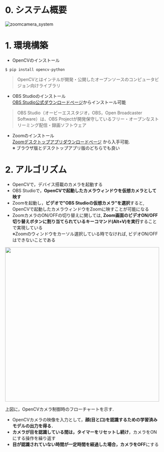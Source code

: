 # 0. システム概要
![zoomcamera_system](https://github.com/haradakaito/SleepDetectionCamera/assets/75819611/bdcb242a-b6f4-424d-9cf0-d7f09494bb5d)

# 1. 環境構築
- OpenCVのインストール
```
$ pip install opencv-python
```
> OpenCVとはインテルが開発・公開したオープンソースのコンピュータビジョン向けライブラリ

- OBS Studioのインストール  
[OBS Studio公式ダウンロードページ](https://obsproject.com/ja/download)からインストール可能
> OBS Studio（オービーエススタジオ，OBS，Open Broadcaster Software）は、OBS Projectが開発保守しているフリー・オープンなストリーミング配信・録画ソフトウェア
- Zoomのインストール  
[Zoomデスクトップアプリダウンロードページ](https://zoom.us/download#client_4meeting) から入手可能.  
※ ブラウザ版とデスクトップアプリ版のどちらでも良い

# 2. アルゴリズム
- OpenCVで，デバイス搭載のカメラを起動する
- OBS Studioで，**OpenCVで起動したカメラウィンドウを仮想カメラとして映す**
- Zoomを起動し，**ビデオで"OBS Studioの仮想カメラ"を選択**すると, OpenCVで起動したカメラウィンドウをZoomに映すことが可能になる
- ZoomカメラのON/OFFの切り替えに関しては, **Zoom画面のビデオON/OFF切り替えボタンに割り当てられているキーコマンド(Alt+V)を実行**することで実現している  
※Zoomのウィンドウをカーソル選択している時でなければ, ビデオON/OFFはできないことである

<img width=500 src=https://github.com/haradakaito/SleepDetectionCamera/assets/75819611/30b25d30-e699-4491-871f-5ffcd4ef2bed>

上図に，OpenCVカメラ制御時のフローチャートを示す. 
- OpenCVカメラの映像を入力として，**顔(目と口)を認識するための学習済みモデルの出力を得る**．
- **カメラが目を認識している間は，タイマーをリセットし続け**，カメラをONにする操作を繰り返す
- **目が認識されていない時間が一定時間を経過した場合，カメラをOFF**にする
